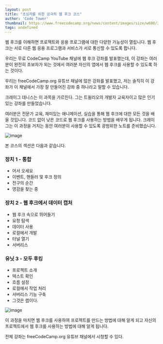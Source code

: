 ```yaml
---
layout: post
title: "초심자를 위한 궁극의 웹 후크 코스"
author: 'Code Tower'
thumbnail: https://www.freecodecamp.org/news/content/images/size/w600/2020/12/webhooks.png
tags: undefined
---
```



웹 후크를 이해하면 프로젝트와 응용 프로그램에 대한 다양한 가능성이 열립니다. 웹 후크는 서로 다른 웹 응용 프로그램과 서비스가 서로 통신할 수 있도록 합니다.

우리는 무료 CodeCamp YouTube 채널에 웹 후크 강좌를 발표했는데, 이 강좌는 여러분이 완전히 초보자가 되는 것에서 여러분 자신의 앱에서 웹 후크를 사용할 수 있도록 하는 것이다.

우리는 freeCodeCamp.org 유튜브 채널에 많은 강좌를 발표했고, 저는 솔직히 이 강좌가 이 채널에서 가장 잘 만들어진 강좌 중 하나라고 말할 수 있습니다.

크레이그 데니스는 이 과목을 가르친다. 그는 트윌리오의 개발자 교육자이고 많은 인기 있는 강좌를 만들었습니다.

여러분은 전문가 교육, 재미있는 애니메이션, 실습을 통해 웹 후크에 대한 모든 것을 배울 것입니다. 코드 없이 낮은 코드로 웹 후크를 사용하는 방법을 배우게 됩니다. 크레이그는 이 과정을 거치는 동안 여러분이 사용할 수 있도록 광범위한 노트를 준비했습니다.

![image](https://www.freecodecamp.org/news/content/images/2020/12/space-webhooks.gif)

본 코스의 섹션은 다음과 같습니다.

### 장치 1 - 통합

- 어서 오세요
- 이벤트, 핸들러 및 후크 정의
- 전구의 순간
- 영감을 찾는 중

### 장치 2 - 웹 후크에서 데이터 캡처

- 웹 후크 속으로 뛰어들기
- 요청 탐색
- 데이터 사용
- 로컬에서 개발
- 터널 열기
- 서버리스

### 유닛 3 - 모두 후킹

- 프로젝트 소개
- 텍스트 확인
- 흐름 설정
- 로컬에서 작업 처리
- 서버리스 기능 구축
- 그것은 랩이다.

![image](https://www.freecodecamp.org/news/content/images/2020/12/car-webhooks.gif)

이 과정을 마치면 웹 후크를 사용하여 프로젝트를 만드는 방법에 대해 알게 되고 자신의 프로젝트에서 웹 후크를 사용하는 방법에 대해 알게 됩니다.

전체 강좌는 freeCodeCamp.org 유튜브 채널에서 시청할 수 있다.